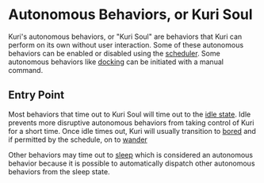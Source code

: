 # Autonomous Behaviors, or Kuri Soul
Kuri's autonomous behaviors, or "Kuri Soul" are behaviors that Kuri can perform on its own without user interaction.  Some of these autonomous behaviors can be enabled or disabled using the [scheduler](../schedule.md).  Some autonomous behaviors like [docking](dock.md) can be initiated with a manual command.

## Entry Point
Most behaviors that time out to Kuri Soul will time out to the [idle state](idle.md).  Idle prevents more disruptive autonomous behaviors from taking control of Kuri for a short time.  Once idle times out, Kuri will usually transition to [bored](bored.md) and if permitted by the schedule, on to [wander](wander.md)

Other behaviors may time out to [sleep](sleep.md) which is considered an autonomous behavior because it is possible to automatically dispatch other autonomous behaviors from the sleep state.

